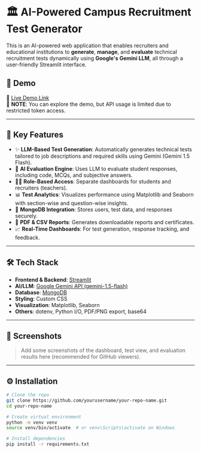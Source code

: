 # 🏛️ AI-Powered Campus Recruitment Test Generator

This is an AI-powered web application that enables recruiters and educational institutions to **generate**, **manage**, and **evaluate** technical recruitment tests dynamically using **Google's Gemini LLM**, all through a user-friendly Streamlit interface.

## 🚀 Demo

🔗 [Live Demo Link](https://your-demo-link.streamlit.app)  
📝 **NOTE**: You can explore the demo, but API usage is limited due to restricted token access.

---

## 📌 Key Features

- ✨ **LLM-Based Test Generation**: Automatically generates technical tests tailored to job descriptions and required skills using Gemini (Gemini 1.5 Flash).
- 🧠 **AI Evaluation Engine**: Uses LLM to evaluate student responses, including code, MCQs, and subjective answers.
- 🧑‍💻 **Role-Based Access**: Separate dashboards for students and recruiters (teachers).
- 📊 **Test Analytics**: Visualizes performance using Matplotlib and Seaborn with section-wise and question-wise insights.
- 📂 **MongoDB Integration**: Stores users, test data, and responses securely.
- 📃 **PDF & CSV Reports**: Generates downloadable reports and certificates.
- 📈 **Real-Time Dashboards**: For test generation, response tracking, and feedback.

---

## 🛠️ Tech Stack

- **Frontend & Backend**: [Streamlit](https://streamlit.io/)
- **AI/LLM**: [Google Gemini API (gemini-1.5-flash)](https://makersuite.google.com/)
- **Database**: [MongoDB](https://www.mongodb.com/)
- **Styling**: Custom CSS
- **Visualization**: Matplotlib, Seaborn
- **Others**: dotenv, Python I/O, PDF/PNG export, base64

---

## 📸 Screenshots

> Add some screenshots of the dashboard, test view, and evaluation results here (recommended for GitHub viewers).

---

## ⚙️ Installation

```bash
# Clone the repo
git clone https://github.com/yourusername/your-repo-name.git
cd your-repo-name

# Create virtual environment
python -m venv venv
source venv/bin/activate  # or venv\Scripts\activate on Windows

# Install dependencies
pip install -r requirements.txt

